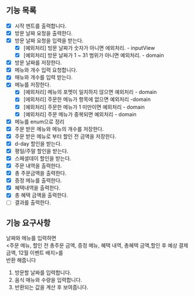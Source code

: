 ## 기능 목록

- [x] 시작 멘트를 출력합니다.
- [x] 방문 날짜 요청을 출력한다.
- [x] 방문 날짜 요청을 입력을 받는다.
    - [x] [예외처리] 빙문 날짜가 숫자가 아니면 에외처리. - inputView
    - [x] [예외처리] 방문 날짜가 1 ~ 31 범위가 아니면 예외처리. - domain
- [x] 방문 날짜를 저장한다.
- [x] 메뉴와 개수 입력 요청합니다.
- [x] 매뉴와 개수를 입력 받는다.
- [x] 메뉴를 저장한다.
  - [x] [예외처리] 메뉴의 포멧이 일치하지 않으면 예외처리 - domain
  - [x] [에외처리] 주문한 메뉴가 항목에 없으면 예외처리 -domain
  - [x] [예외처리] 주문한 메뉴가 1 미만이면 예외처리 - domain
  - [x] [예외처리] 주문 메뉴가 중복되면 예외처리 - domain
- [x] 메뉴를 enum으로 정리
- [x] 주문 받은 메뉴와 메뉴의 개수를 저장한다.
- [x] 주문 받은 메뉴로 부터 할인 전 금액을 저장한다.
- [x] d-day 할인을 받는다.
- [x] 평일/주말 할인을 받는다.
- [x] 스페셜데이 할인을 받는다.
- [x] 주문 내역을 출력한다.
- [x] 총 주문금액을 출력한다.
- [x] 증정 메뉴를 출력한다.
- [x] 혜택내역을 출력한다.
- [x] 총 혜택 금액을 출력한다.
- [ ] 결과를 출력한다.

## 기능 요구사항

날짜와 메뉴를 입력하면 <br>
<주문 메뉴, 할인 전 총주문 금액, 증정 메뉴, 혜택 내역, 총혜택 금액,할인 후 예상 결제 금액, 12월 이벤트 배지>를<br>
반환 해줍니다

1. 방문할 날짜를 입력합니다.
2. 음식 매뉴와 수량을 입력합니다.
3. 반환되는 값을 계산 후 보여줍니다.